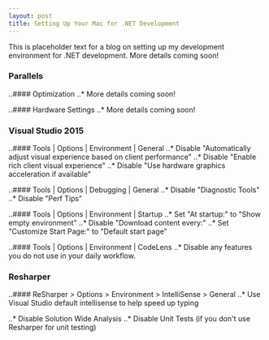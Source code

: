 ```yaml
---
layout: post
title: Setting Up Your Mac for .NET Development
---
```


This is placeholder text for a blog on setting up my development environment for .NET development. More details coming soon!

### Parallels

..#### Optimization
..* More details coming soon!

..#### Hardware Settings
..* More details coming soon!

### Visual Studio 2015

..#### Tools | Options | Environment | General
..* Disable "Automatically adjust visual experience based on client performance"
..* Disable "Enable rich client visual experience"
..* Disable "Use hardware graphics acceleration if available"


..#### Tools | Options | Debugging | General
..* Disable "Diagnostic Tools"
..* Disable "Perf Tips"


..#### Tools | Options | Environment | Startup
..* Set "At startup:" to "Show empty environment"
..* Disable "Download content every:"
..* Set "Customize Start Page:" to "Default start page"

..#### Tools | Options | Environment | CodeLens
..* Disable any features you do not use in your daily workflow.

### Resharper

..#### ReSharper > Options > Environment > IntelliSense > General
..* Use Visual Studio default intellisense to help speed up typing

..* Disable Solution Wide Analysis
..* Disable Unit Tests (if you don't use Resharper for unit testing)
